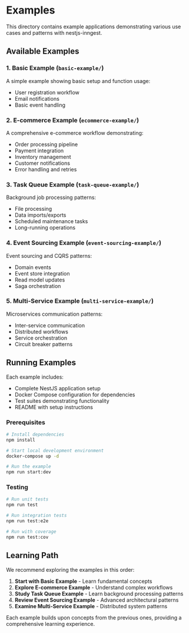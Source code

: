 # Examples

This directory contains example applications demonstrating various use cases and patterns with nestjs-inngest.

## Available Examples

### 1. Basic Example (`basic-example/`)
A simple example showing basic setup and function usage:
- User registration workflow
- Email notifications
- Basic event handling

### 2. E-commerce Example (`ecommerce-example/`)
A comprehensive e-commerce workflow demonstrating:
- Order processing pipeline
- Payment integration
- Inventory management
- Customer notifications
- Error handling and retries

### 3. Task Queue Example (`task-queue-example/`)
Background job processing patterns:
- File processing
- Data imports/exports
- Scheduled maintenance tasks
- Long-running operations

### 4. Event Sourcing Example (`event-sourcing-example/`)
Event sourcing and CQRS patterns:
- Domain events
- Event store integration
- Read model updates
- Saga orchestration

### 5. Multi-Service Example (`multi-service-example/`)
Microservices communication patterns:
- Inter-service communication
- Distributed workflows
- Service orchestration
- Circuit breaker patterns

## Running Examples

Each example includes:
- Complete NestJS application setup
- Docker Compose configuration for dependencies
- Test suites demonstrating functionality
- README with setup instructions

### Prerequisites

```bash
# Install dependencies
npm install

# Start local development environment
docker-compose up -d

# Run the example
npm run start:dev
```

### Testing

```bash
# Run unit tests
npm run test

# Run integration tests
npm run test:e2e

# Run with coverage
npm run test:cov
```

## Learning Path

We recommend exploring the examples in this order:

1. **Start with Basic Example** - Learn fundamental concepts
2. **Explore E-commerce Example** - Understand complex workflows
3. **Study Task Queue Example** - Learn background processing patterns
4. **Review Event Sourcing Example** - Advanced architectural patterns
5. **Examine Multi-Service Example** - Distributed system patterns

Each example builds upon concepts from the previous ones, providing a comprehensive learning experience.